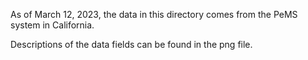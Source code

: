 As of March 12, 2023, the data in this directory comes from the PeMS system in California.  

Descriptions of the data fields can be found in the png file.  
